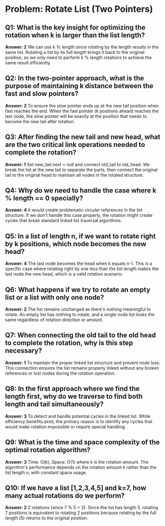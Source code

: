 # Problem: Rotate List (Two Pointers)

## Q1: What is the key insight for optimizing the rotation when k is larger than the list length?
**Answer: 2**
We can use k % length since rotating by the length results in the same list. Rotating a list by its full length brings it back to the original position, so we only need to perform k % length rotations to achieve the same result efficiently.

## Q2: In the two-pointer approach, what is the purpose of maintaining k distance between the fast and slow pointers?
**Answer: 2**
To ensure the slow pointer ends up at the new tail position when fast reaches the end. When the fast pointer (k positions ahead) reaches the last node, the slow pointer will be exactly at the position that needs to become the new tail after rotation.

## Q3: After finding the new tail and new head, what are the two critical link operations needed to complete the rotation?
**Answer: 1**
Set new_tail.next = null and connect old_tail to old_head. We break the list at the new tail to separate the parts, then connect the original tail to the original head to maintain all nodes in the rotated structure.

## Q4: Why do we need to handle the case where k % length == 0 specially?
**Answer: 4**
It would create problematic circular references in the list structure. If we don't handle this case properly, the rotation might create cycles that break standard linked list traversal algorithms.

## Q5: In a list of length n, if we want to rotate right by k positions, which node becomes the new head?
**Answer: 4**
The last node becomes the head when k equals n-1. This is a specific case where rotating right by one less than the list length makes the last node the new head, which is a valid rotation scenario.

## Q6: What happens if we try to rotate an empty list or a list with only one node?
**Answer: 2**
The list remains unchanged as there's nothing meaningful to rotate. An empty list has nothing to rotate, and a single node list looks the same regardless of rotation direction or amount.

## Q7: When connecting the old tail to the old head to complete the rotation, why is this step necessary?
**Answer: 1**
To maintain the proper linked list structure and prevent node loss. This connection ensures the list remains properly linked without any broken references or lost nodes during the rotation operation.

## Q8: In the first approach where we find the length first, why do we traverse to find both length and tail simultaneously?
**Answer: 3**
To detect and handle potential cycles in the linked list. While efficiency benefits exist, the primary reason is to identify any cycles that would make rotation impossible or require special handling.

## Q9: What is the time and space complexity of the optimal rotation algorithm?
**Answer: 3**
Time: O(k), Space: O(1) where k is the rotation amount. The algorithm's performance depends on the rotation amount k rather than the list length n, with constant space usage.

## Q10: If we have a list [1,2,3,4,5] and k=7, how many actual rotations do we perform?
**Answer: 2**
2 rotations (since 7 % 5 = 2). Since the list has length 5, rotating 7 positions is equivalent to rotating 2 positions because rotating by the full length (5) returns to the original position.